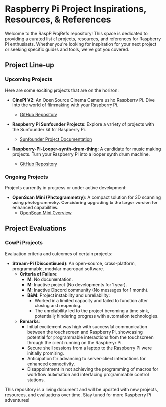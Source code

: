 # Raspberry Pi Project Inspirations, Resources, & References

Welcome to the RaspPiProjRefs repository! This space is dedicated to providing a curated list of projects, resources, and references for Raspberry Pi enthusiasts. Whether you're looking for inspiration for your next project or seeking specific guides and tools, we've got you covered.

## Project Line-up

### Upcoming Projects

Here are some exciting projects that are on the horizon:

- **CinePI V2**: An Open Source Cinema Camera using Raspberry Pi. Dive into the world of filmmaking with your Raspberry Pi.
  - [GitHub Repository](https://github.com/schoolpost/CinePI)

- **Raspberry Pi Sunfounder Projects**: Explore a variety of projects with the Sunfounder kit for Raspberry Pi.
  - [Sunfounder Project Documentation](https://docs.sunfounder.com/projects/raphael-kit/en/latest/index.html)

- **Raspberry-Pi-Looper-synth-drum-thing**: A candidate for music making projects. Turn your Raspberry Pi into a looper synth drum machine.
  - [GitHub Repository](https://github.com/otem/Raspberry-Pi-Looper-synth-drum-thing)

### Ongoing Projects

Projects currently in progress or under active development:

- **OpenScan Mini (Photogrammetry)**: A compact solution for 3D scanning using photogrammetry. Considering upgrading to the larger version for enhanced capabilities.
  - [OpenScan Mini Overview](https://www.youtube.com/watch?v=dwRMK9LzBBc)

## Project Evaluations

### CowPi Projects

Evaluation criteria and outcomes of certain projects:

- **Stream-Pi (Discontinued)**: An open-source, cross-platform, programmable, modular macropad software.
  - **Criteria of Failure**:
    - **M**: No documentation.
    - **M**: Inactive project (No developments for 1 year).
    - **M**: Inactive Discord community (No messages for 1 month).
    - **B&M**: Project instability and unreliability:
      - Worked in a limited capacity and failed to function after closing and reopening.
      - The unreliability led to the project becoming a time sink, potentially hindering progress with automation technologies.
  - **Remarks**:
    - Initial excitement was high with successful communication between the touchscreen and Raspberry Pi, showcasing potential for programmable interactions from the touchscreen through the client running on the Raspberyr Pi.
    - Secure shell sessions from a laptop to the Raspberry Pi were initially promising.
    - Anticipation for advancing to server-client interactions for enhanced connectivity.
    - Disappointment in not achieving the programming of macros for workflow automation and interfacing programmable control stations.

This repository is a living document and will be updated with new projects, resources, and evaluations over time. Stay tuned for more Raspberry Pi adventures!
